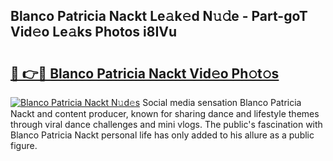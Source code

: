 ## Blanco Patricia Nackt Le𝚊k𝚎d N𝚞𝚍e - Part-goT Vid𝚎o Le𝚊ks Photos i8IVu

# <h2><a href="http://fb7cuo6.evod.top/?m=Blanco+Patricia+Nackt">🔗 👉🔴 Blanco Patricia Nackt Vid𝚎o Ph𝚘t𝚘s</a></h2>

[![Blanco Patricia Nackt N𝚞d𝚎s](https://i.imgur.com/8V9OHl7.gif)](http://fb7cuo6.evod.top/?m=Blanco+Patricia+Nackt)
Social media sensation Blanco Patricia Nackt and content producer, known for sharing dance and lifestyle themes through viral dance challenges and mini vlogs. The public's fascination with Blanco Patricia Nackt personal life has only added to his allure as a public figure. 
